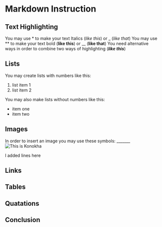 # Markdown Instruction 
## Text Highlighting
You may use * to make your text Italics (*like this*) or _ (_like that_)
You may use ** to make your text bold (**like this**) or __ (__like that__)
You need alternative ways in order to combine two ways of highlighting (_**like this**_)
## Lists
You may create lists with numbers like this:
1. list item 1
2. list item 2

You may also make lists without numbers like this: 
* item one 
* item two
## Images
 In order to insert an image you may use these symbols: _______
  ![This is Konokha](konokha.jpg)

  I added lines here
## Links
## Tables
## Quatations
## Conclusion